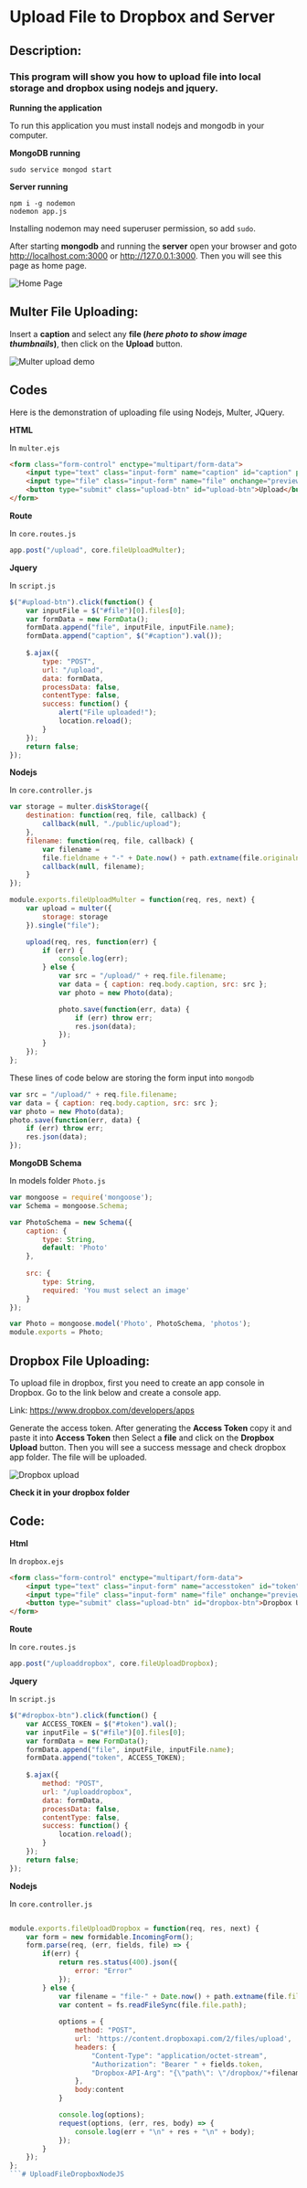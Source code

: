 # Upload File to Dropbox and Server

## Description:

### This program will show you how to upload file into local storage and dropbox using nodejs and jquery.

**Running the application**

To run this application you must install nodejs and mongodb in your computer.

**MongoDB running**

```
sudo service mongod start
```

**Server running**

```
npm i -g nodemon
nodemon app.js
```

Installing nodemon may need superuser permission, so add `sudo`.

After starting **mongodb** and running the **server** open your browser and goto http://localhost.com:3000 or http://127.0.0.1:3000. Then you will see this page as home page.

![Home Page](https://dl.dropbox.com/s/bc2xczgskh69ui6/index.png?dl=0)

## **Multer File Uploading:**

Insert a **caption** and select any **file (_here photo to show image thumbnails_)**, then click on the **Upload** button.

![Multer upload demo](https://dl.dropbox.com/s/e770sdfyijp6lbg/multer.jpg?dl=0)

## Codes

Here is the demonstration of uploading file using Nodejs, Multer, JQuery.

**HTML**

In `multer.ejs`

```html
<form class="form-control" enctype="multipart/form-data">
    <input type="text" class="input-form" name="caption" id="caption" placeholder="Photo caption" />
    <input type="file" class="input-form" name="file" onchange="previewPhoto()" id="file" />
    <button type="submit" class="upload-btn" id="upload-btn">Upload</button>
</form>
```

**Route**

In `core.routes.js`

```javascript
app.post("/upload", core.fileUploadMulter);
```

**Jquery**

In `script.js`

```javascript
$("#upload-btn").click(function() {
    var inputFile = $("#file")[0].files[0];
    var formData = new FormData();
    formData.append("file", inputFile, inputFile.name);
    formData.append("caption", $("#caption").val());
    
    $.ajax({
        type: "POST",
        url: "/upload",
        data: formData,
        processData: false,
        contentType: false,
        success: function() {
            alert("File uploaded!");
            location.reload();
        }
    });
    return false;
});
```

**Nodejs**

In `core.controller.js`

```javascript
var storage = multer.diskStorage({
    destination: function(req, file, callback) {
        callback(null, "./public/upload");
    },
    filename: function(req, file, callback) {
        var filename =
        file.fieldname + "-" + Date.now() + path.extname(file.originalname);
        callback(null, filename);
    }
});

module.exports.fileUploadMulter = function(req, res, next) {
    var upload = multer({
        storage: storage
    }).single("file");

    upload(req, res, function(err) {
        if (err) {
            console.log(err);
        } else {
            var src = "/upload/" + req.file.filename;
            var data = { caption: req.body.caption, src: src };
            var photo = new Photo(data);

            photo.save(function(err, data) {
                if (err) throw err;
                res.json(data);
            });
        }
    });
};
```

These lines of code below are storing the form input into `mongodb`

```javascript
var src = "/upload/" + req.file.filename;
var data = { caption: req.body.caption, src: src };
var photo = new Photo(data);
photo.save(function(err, data) {
    if (err) throw err;
    res.json(data);
});
```

**MongoDB Schema**

In models folder `Photo.js`
```javascript
var mongoose = require('mongoose');
var Schema = mongoose.Schema;

var PhotoSchema = new Schema({
    caption: {
        type: String,
        default: 'Photo'
    },
    
    src: {
        type: String,
        required: 'You must select an image'
    }
});

var Photo = mongoose.model('Photo', PhotoSchema, 'photos');
module.exports = Photo;
```

## **Dropbox File Uploading:**

To upload file in dropbox, first you need to create an app console in Dropbox. Go to the link below and create a console app.

Link: https://www.dropbox.com/developers/apps

Generate the access token. After generating the **Access Token** copy it and paste it into **Access Token** then Select a **file** and click on the **Dropbox Upload** button. Then you will see a success message and check dropbox app folder. The file will be uploaded.

![Dropbox upload](https://dl.dropbox.com/s/7iamoixwkany7sn/drobox.png?dl=0)

**Check it in your dropbox folder**

## Code:

**Html**

In `dropbox.ejs`

```html
<form class="form-control" enctype="multipart/form-data">
    <input type="text" class="input-form" name="accesstoken" id="token" placeholder="Access Token" />
    <input type="file" class="input-form" name="file" onchange="previewPhoto()" id="file" />
    <button type="submit" class="upload-btn" id="dropbox-btn">Dropbox Upload</button>
</form>
```

**Route**

In `core.routes.js`

```javascript
app.post("/uploaddropbox", core.fileUploadDropbox);
```

**Jquery**

In `script.js`

```javascript
$("#dropbox-btn").click(function() {
    var ACCESS_TOKEN = $("#token").val();
    var inputFile = $("#file")[0].files[0];
    var formData = new FormData();
    formData.append("file", inputFile, inputFile.name);
    formData.append("token", ACCESS_TOKEN);
    
    $.ajax({
        method: "POST",
        url: "/uploaddropbox",
        data: formData,
        processData: false,
        contentType: false,
        success: function() {
            location.reload();
        }
    });
    return false;
});
```

**Nodejs**

In `core.controller.js`

```javascript

module.exports.fileUploadDropbox = function(req, res, next) {
    var form = new formidable.IncomingForm();
    form.parse(req, (err, fields, file) => {
        if(err) {
            return res.status(400).json({
                error: "Error"
            });
        } else {
            var filename = "file-" + Date.now() + path.extname(file.file.name);
            var content = fs.readFileSync(file.file.path);
            
            options = {
                method: "POST",
                url: 'https://content.dropboxapi.com/2/files/upload',
                headers: {
                    "Content-Type": "application/octet-stream",
                    "Authorization": "Bearer " + fields.token,
                    "Dropbox-API-Arg": "{\"path\": \"/dropbox/"+filename+"\",\"mode\": \"overwrite\",\"autorename\": true,\"mute\": false}",
                },
                body:content
            }

            console.log(options);
            request(options, (err, res, body) => {
                console.log(err + "\n" + res + "\n" + body);
            });
        }
    });
};
```# UploadFileDropboxNodeJS
